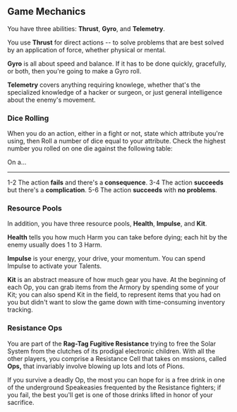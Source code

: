 ## Game Mechanics

You have three abilities: **Thrust**, **Gyro**, and **Telemetry**.

You use **Thrust** for direct actions -- to solve problems that are
best solved by an application of force, whether physical or mental.

**Gyro** is all about speed and balance. If it has to be done quickly,
gracefully, or both, then you're going to make a Gyro roll.

**Telemetry** covers anything requiring knowlege, whether that's the
specialized knowledge of a hacker or surgeon, or just general
intelligence about the enemy's movement.

### Dice Rolling

When you do an action, either in a fight or not, state which 
attribute you're using, then Roll a number of dice equal to your 
attribute. Check the highest number you rolled on one die against
the following table:

 On a...  
--------- ---------------------------------------------------------
  1-2     The action **fails** and there's a **consequence**.
  3-4     The action **succeeds** but there's a **complication**.
  5-6     The action **succeeds** with **no problems**.

### Resource Pools

In addition, you have three resource pools, **Health**, **Impulse**,
and **Kit**.

**Health** tells you how much Harm you can take before dying; each
hit by the enemy usually does 1 to 3 Harm.

**Impulse** is your energy, your drive, your momentum. You can spend
Impulse to activate your Talents.

**Kit** is an abstract measure of how much gear you have. At the
beginning of each Op, you can grab items from the Armory by spending 
some of your Kit; you can also spend Kit in the field, to represent 
items that you had on you but didn't want to slow the game down with 
time-consuming inventory tracking.

### Resistance Ops

You are part of the **Rag-Tag Fugitive Resistance** trying to free
the Solar System from the clutches of its prodigal electronic children.
With all the other players, you comprise a Resistance Cell that takes
on mssions, called **Ops,** that invariably involve blowing up lots and
lots of Pions. 

If you survive a deadly Op, the most you can hope for 
is a free drink in one of the underground Speakeasies frequented by
the Resistance fighters; if you fail, the best you'll get is one of
those drinks lifted in honor of your sacrifice.

